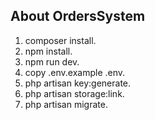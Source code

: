 ## About OrdersSystem
1. composer install.
2. npm install.
3. npm run dev.
4. copy .env.example .env.
5. php artisan key:generate.
6. php artisan storage:link.
7. php artisan migrate.

